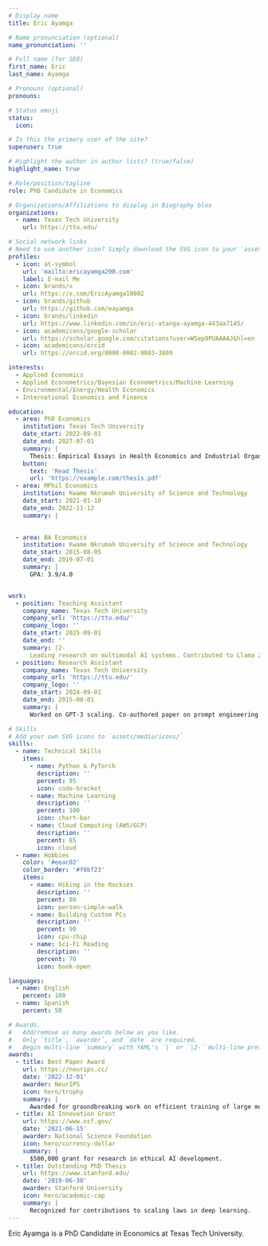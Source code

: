 ```yaml
---
# Display name
title: Eric Ayamga

# Name pronunciation (optional)
name_pronunciation: ''

# Full name (for SEO)
first_name: Eric
last_name: Ayamga

# Pronouns (optional)
pronouns: 

# Status emoji
status:
  icon: 

# Is this the primary user of the site?
superuser: true

# Highlight the author in author lists? (true/false)
highlight_name: true

# Role/position/tagline
role: PhD Candidate in Economics

# Organizations/Affiliations to display in Biography blox
organizations:
  - name: Texas Tech University
    url: https://ttu.edu/

# Social network links
# Need to use another icon? Simply download the SVG icon to your `assets/media/icons/` folder.
profiles:
  - icon: at-symbol
    url: 'mailto:ericayamga290.com'
    label: E-mail Me
  - icon: brands/x
    url: https://x.com/EricAyamga10802
  - icon: brands/github
    url: https://github.com/eayamga
  - icon: brands/linkedin
    url: https://www.linkedin.com/in/eric-atanga-ayamga-443aa7145/
  - icon: academicons/google-scholar
    url: https://scholar.google.com/citations?user=W5ep9PUAAAAJ&hl=en
  - icon: academicons/orcid
    url: https://orcid.org/0000-0002-9803-3809

interests:
  - Applied Economics
  - Applied Econometrics/Bayesian Econometrics/Machine Learning
  - Environmental/Energy/Health Economics
  - International Economics and Finance

education:
  - area: PhD Economics
    institution: Texas Tech University
    date_start: 2022-09-01
    date_end: 2027-07-01
    summary: |
      Thesis: Empirical Essays in Health Economics and Industrial Organization.
    button:
      text: 'Read Thesis'
      url: 'https://example.com/thesis.pdf'
  - area: MPhil Economics
    institution: Kwame Nkrumah University of Science and Technology
    date_start: 2021-01-10
    date_end: 2022-11-12
    summary: |
      

  - area: BA Economics
    institution: Kwame Nkrumah University of Science and Technology
    date_start: 2015-08-05
    date_end: 2019-07-01
    summary: |
      GPA: 3.9/4.0


work:
  - position: Teaching Assistant
    company_name: Texas Tech University
    company_url: 'https://ttu.edu/'
    company_logo: ''
    date_start: 2025-09-01
    date_end: ''
    summary: |2-
      Leading research on multimodal AI systems. Contributed to Llama 2 and other open-source models. 50+ citations in 3 years.
  - position: Research Assistant
    company_name: Texas Tech University
    company_url: 'https://ttu.edu/'
    company_logo: ''
    date_start: 2024-09-01
    date_end: 2015-08-01
    summary: |
      Worked on GPT-3 scaling. Co-authored paper on prompt engineering.

# Skills
# Add your own SVG icons to `assets/media/icons/`
skills:
  - name: Technical Skills
    items:
      - name: Python & PyTorch
        description: ''
        percent: 95
        icon: code-bracket
      - name: Machine Learning
        description: ''
        percent: 100
        icon: chart-bar
      - name: Cloud Computing (AWS/GCP)
        description: ''
        percent: 85
        icon: cloud
  - name: Hobbies
    color: '#eeac02'
    color_border: '#f0bf23'
    items:
      - name: Hiking in the Rockies
        description: ''
        percent: 80
        icon: person-simple-walk
      - name: Building Custom PCs
        description: ''
        percent: 90
        icon: cpu-chip
      - name: Sci-Fi Reading
        description: ''
        percent: 70
        icon: book-open

languages:
  - name: English
    percent: 100
  - name: Spanish
    percent: 50

# Awards.
#   Add/remove as many awards below as you like.
#   Only `title`, `awarder`, and `date` are required.
#   Begin multi-line `summary` with YAML's `|` or `|2-` multi-line prefix and indent 2 spaces below.
awards:
  - title: Best Paper Award
    url: https://neurips.cc/
    date: '2022-12-01'
    awarder: NeurIPS
    icon: hero/trophy
    summary: |
      Awarded for groundbreaking work on efficient training of large models.
  - title: AI Innovation Grant
    url: https://www.nsf.gov/
    date: '2021-06-15'
    awarder: National Science Foundation
    icon: hero/currency-dollar
    summary: |
      $500,000 grant for research in ethical AI development.
  - title: Outstanding PhD Thesis
    url: https://www.stanford.edu/
    date: '2019-06-30'
    awarder: Stanford University
    icon: hero/academic-cap
    summary: |
      Recognized for contributions to scaling laws in deep learning.
---
```


Eric Ayamga is a PhD Candidate in Economics at Texas Tech University.
